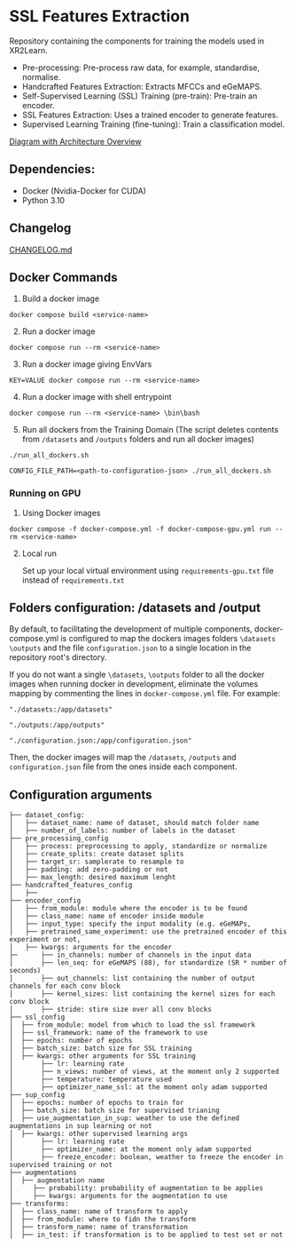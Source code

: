 # SSL Features Extraction

Repository containing the components for training the models used in XR2Learn.

- Pre-processing: Pre-process raw data, for example, standardise, normalise.
- Handcrafted Features Extraction: Extracts MFCCs and eGeMAPS.
- Self-Supervised Learning (SSL) Training (pre-train): Pre-train an encoder.
- SSL Features Extraction: Uses a trained encoder to generate features.
- Supervised Learning Training (fine-tuning): Train a classification model.

[Diagram with Architecture Overview](https://drive.google.com/file/d/1k3yLi9Y8tasFMJFNxIwKY-nRJzPdKPLw/view?usp=sharing)

## Dependencies:

- Docker (Nvidia-Docker for CUDA)
- Python 3.10

## Changelog
[CHANGELOG.md]

## Docker Commands

1. Build a docker image

`docker compose build <service-name>`

2. Run a docker image

`docker compose run --rm <service-name>`

3. Run a docker image giving EnvVars

`KEY=VALUE docker compose run --rm <service-name>`

4. Run a docker image with shell entrypoint

`docker compose run --rm <service-name> \bin\bash`

5. Run all dockers from the Training Domain (The script deletes contents from `/datasets` and `/outputs` folders and run
   all
   docker images)

`./run_all_dockers.sh`

`CONFIG_FILE_PATH=<path-to-configuration-json> ./run_all_dockers.sh` 

### Running on GPU

1. Using Docker images

`docker compose -f docker-compose.yml -f docker-compose-gpu.yml run --rm <service-name>`

2. Local run

   Set up your local virtual environment using `requirements-gpu.txt` file instead of `requirements.txt`

## Folders configuration: /datasets and /output 

By default, to facilitating the development of multiple components, docker-compose.yml is configured to map the dockers
images folders
`\datasets` `\outputs` and the file `configuration.json` to a single location in the repository root's directory.

If you do not want a single `\datasets`, `\outputs` folder to all the docker images when running docker in development,
eliminate the volumes mapping by commenting the lines in `docker-compose.yml` file. For example:

`"./datasets:/app/datasets"`

`"./outputs:/app/outputs"`

`"./configuration.json:/app/configuration.json"`

Then, the docker images will map the `/datasets`, `/outputs` and `configuration.json` file from the ones inside each
component.

## Configuration arguments

```
├── dataset_config: 
│   ├── dataset_name: name of dataset, should match folder name
│   ├── number_of_labels: number of labels in the dataset
├── pre_processing_config
│   ├── process: preprocessing to apply, standardize or normalize
│   ├── create_splits: create dataset splits
│   ├── target_sr: samplerate to resample to
│   ├── padding: add zero-padding or not
│   ├── max_length: desired maximum lenght
├── handcrafted_features_config
│   ├──
├── encoder_config
│   ├── from_module: module where the encoder is to be found
│   ├── class_name: name of encoder inside module
│   ├── input_type: specify the input modality (e.g. eGeMAPs,
│   ├── pretrained_same_experiment: use the pretrained encoder of this experiment or not,
│   ├── kwargs: arguments for the encoder
├─      ├── in_channels: number of channels in the input data
│       ├── len_seq: for eGeMAPS (88), for standardize (SR * number of seconds)
│       ├── out_channels: list containing the number of output channels for each conv block
│       ├── kernel_sizes: list containing the kernel sizes for each conv block
│       ├── stride: stire size over all conv blocks
├── ssl_config
│  ├── from_module: model from which to load the ssl framework
│  ├── ssl_framework: name of the framework to use
│  ├── epochs: number of epochs
│  ├── batch_size: batch size for SSL training
│  ├── kwargs: other arguments for SSL training
│       ├── lr: learning rate
│       ├── n_views: number of views, at the moment only 2 supported
│       ├── temperature: temperature used
│       ├── optimizer_name_ssl: at the moment only adam supported
├── sup_config
│  ├── epochs: number of epochs to train for
│  ├── batch_size: batch size for supervised trianing
│  ├── use_augmentation_in_sup: weather to use the defined augmentations in sup learning or not
│  ├── kwargs: other supervised learning args
│       ├── lr: learning rate
│       ├── optimizer_name: at the moment only adam supported
│       ├── freeze_encoder: boolean, weather to freeze the encoder in supervised training or not
├── augmentations
│  ├── augmentation name
│     ├── probability: probability of augmentation to be applies
│     ├── kwargs: arguments for the augmentation to use
├── transforms:
│  ├── class_name: name of transform to apply
│  ├── from_module: where to fidn the transform
│  ├── transform_name: name of transformation
│  ├── in_test: if transformation is to be applied to test set or not
```

[CHANGELOG.md]: https://github.com/um-xr2learn-enablers/XR2Learn-Training/blob/master/CHANGELOG.md